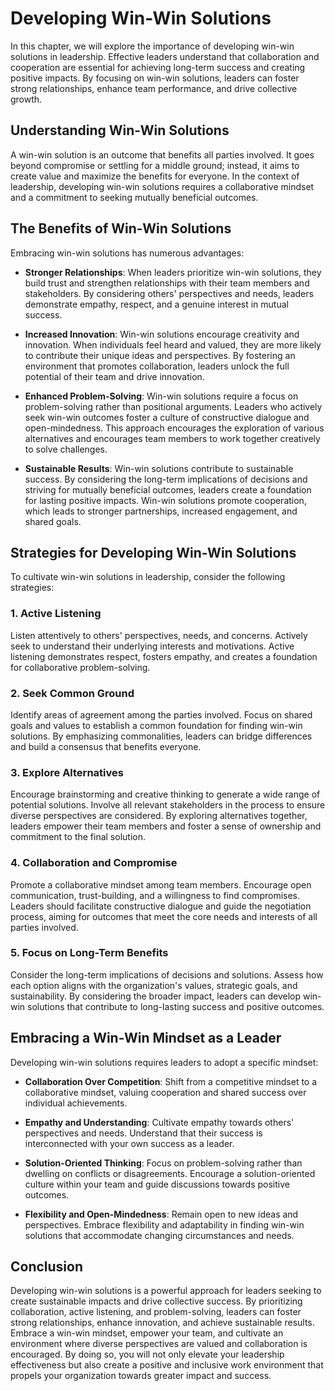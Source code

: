 Developing Win-Win Solutions
=======================================

In this chapter, we will explore the importance of developing win-win solutions in leadership. Effective leaders understand that collaboration and cooperation are essential for achieving long-term success and creating positive impacts. By focusing on win-win solutions, leaders can foster strong relationships, enhance team performance, and drive collective growth.

Understanding Win-Win Solutions
-------------------------------

A win-win solution is an outcome that benefits all parties involved. It goes beyond compromise or settling for a middle ground; instead, it aims to create value and maximize the benefits for everyone. In the context of leadership, developing win-win solutions requires a collaborative mindset and a commitment to seeking mutually beneficial outcomes.

The Benefits of Win-Win Solutions
---------------------------------

Embracing win-win solutions has numerous advantages:

* **Stronger Relationships**: When leaders prioritize win-win solutions, they build trust and strengthen relationships with their team members and stakeholders. By considering others' perspectives and needs, leaders demonstrate empathy, respect, and a genuine interest in mutual success.

* **Increased Innovation**: Win-win solutions encourage creativity and innovation. When individuals feel heard and valued, they are more likely to contribute their unique ideas and perspectives. By fostering an environment that promotes collaboration, leaders unlock the full potential of their team and drive innovation.

* **Enhanced Problem-Solving**: Win-win solutions require a focus on problem-solving rather than positional arguments. Leaders who actively seek win-win outcomes foster a culture of constructive dialogue and open-mindedness. This approach encourages the exploration of various alternatives and encourages team members to work together creatively to solve challenges.

* **Sustainable Results**: Win-win solutions contribute to sustainable success. By considering the long-term implications of decisions and striving for mutually beneficial outcomes, leaders create a foundation for lasting positive impacts. Win-win solutions promote cooperation, which leads to stronger partnerships, increased engagement, and shared goals.

Strategies for Developing Win-Win Solutions
-------------------------------------------

To cultivate win-win solutions in leadership, consider the following strategies:

### 1. Active Listening

Listen attentively to others' perspectives, needs, and concerns. Actively seek to understand their underlying interests and motivations. Active listening demonstrates respect, fosters empathy, and creates a foundation for collaborative problem-solving.

### 2. Seek Common Ground

Identify areas of agreement among the parties involved. Focus on shared goals and values to establish a common foundation for finding win-win solutions. By emphasizing commonalities, leaders can bridge differences and build a consensus that benefits everyone.

### 3. Explore Alternatives

Encourage brainstorming and creative thinking to generate a wide range of potential solutions. Involve all relevant stakeholders in the process to ensure diverse perspectives are considered. By exploring alternatives together, leaders empower their team members and foster a sense of ownership and commitment to the final solution.

### 4. Collaboration and Compromise

Promote a collaborative mindset among team members. Encourage open communication, trust-building, and a willingness to find compromises. Leaders should facilitate constructive dialogue and guide the negotiation process, aiming for outcomes that meet the core needs and interests of all parties involved.

### 5. Focus on Long-Term Benefits

Consider the long-term implications of decisions and solutions. Assess how each option aligns with the organization's values, strategic goals, and sustainability. By considering the broader impact, leaders can develop win-win solutions that contribute to long-lasting success and positive outcomes.

Embracing a Win-Win Mindset as a Leader
---------------------------------------

Developing win-win solutions requires leaders to adopt a specific mindset:

* **Collaboration Over Competition**: Shift from a competitive mindset to a collaborative mindset, valuing cooperation and shared success over individual achievements.

* **Empathy and Understanding**: Cultivate empathy towards others' perspectives and needs. Understand that their success is interconnected with your own success as a leader.

* **Solution-Oriented Thinking**: Focus on problem-solving rather than dwelling on conflicts or disagreements. Encourage a solution-oriented culture within your team and guide discussions towards positive outcomes.

* **Flexibility and Open-Mindedness**: Remain open to new ideas and perspectives. Embrace flexibility and adaptability in finding win-win solutions that accommodate changing circumstances and needs.

Conclusion
----------

Developing win-win solutions is a powerful approach for leaders seeking to create sustainable impacts and drive collective success. By prioritizing collaboration, active listening, and problem-solving, leaders can foster strong relationships, enhance innovation, and achieve sustainable results. Embrace a win-win mindset, empower your team, and cultivate an environment where diverse perspectives are valued and collaboration is encouraged. By doing so, you will not only elevate your leadership effectiveness but also create a positive and inclusive work environment that propels your organization towards greater impact and success.
